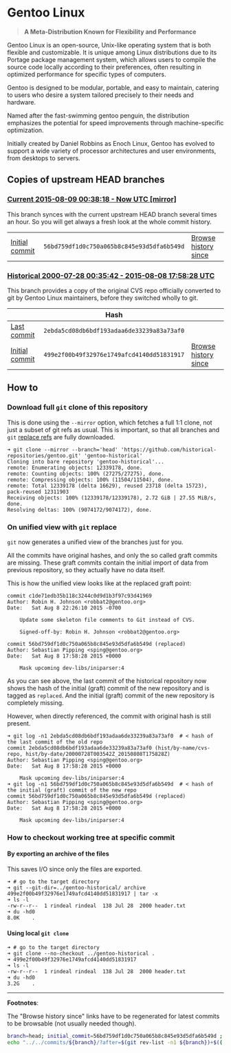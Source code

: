 # Gentoo Linux

> **A Meta-Distribution Known for Flexibility and Performance**

Gentoo Linux is an open-source, Unix-like operating system that is both flexible and customizable.
It is unique among Linux distributions due to its Portage package management system,
which allows users to compile the source code locally according to their preferences,
often resulting in optimized performance for specific types of computers.

Gentoo is designed to be modular, portable, and easy to maintain,
catering to users who desire a system tailored precisely to their needs and hardware.

Named after the fast-swimming gentoo penguin, the distribution emphasizes the potential for speed improvements
through machine-specific optimization.

Initially created by Daniel Robbins as Enoch Linux,
Gentoo has evolved to support a wide variety of processor architectures and user environments, from desktops to servers.

[Gentoo Linux - Wikipedia]: https://en.wikipedia.org/wiki/Gentoo_linux
[Gentoo Wiki]: https://wiki.gentoo.org/
[Gentoo - Gentoo wiki]: https://wiki.gentoo.org/wiki/Gentoo
[Gentoo - Wikipedia]: https://en.wikipedia.org/wiki/Gentoo
[Gentoo Linux - Simple English Wikipedia, the free encyclopedia]: https://simple.wikipedia.org/wiki/Gentoo_Linux


## Copies of upstream HEAD branches

### [Current 2015-08-09 00:38:18 - Now UTC [mirror]](../../tree/head)

This branch synces with the current upstream HEAD branch several times an hour.
So you will get always a fresh look at the whole commit history.

| | | |
| --- | --- | --- |
[Initial commit][head-initial-commit] | `56bd759df1d0c750a065b8c845e93d5dfa6b549d` | [Browse history since][head-initial-browse-since]

### [Historical 2000-07-28 00:35:42 - 2015-08-08 17:58:28 UTC](../../tree/hist/by-date/20000728T003542Z_20150808T175828Z)
This branch provides a copy of the original CVS repo officially converted to git by Gentoo Linux maintainers, before they switched wholly to git.

|  | Hash | |
| --- | --- | ---
[Last commit][historical-last-commit] | `2ebda5cd08db6bdf193adaa6de33239a83a73af0` |
[Initial commit][historical-initial-commit] | `499e2f00b49f32976e1749afcd4140dd51831917` | [Browse history since][historical-initial-browse-since]

## How to

### Download full `git` clone of this repository

This is done using the `--mirror` option, which fetches a full 1:1 clone, not just a subset of git refs as usual.
This is important, so that all branches and `git` [replace refs](https://git-scm.com/docs/git-replace) are fully downloaded.

```console
➜ git clone --mirror --branch='head' 'https://github.com/historical-repositories/gentoo.git' 'gentoo-historical'
Cloning into bare repository 'gentoo-historical'...
remote: Enumerating objects: 12339178, done.
remote: Counting objects: 100% (27275/27275), done.
remote: Compressing objects: 100% (11504/11504), done.
remote: Total 12339178 (delta 16629), reused 23718 (delta 15723), pack-reused 12311903
Receiving objects: 100% (12339178/12339178), 2.72 GiB | 27.55 MiB/s, done.
Resolving deltas: 100% (9074172/9074172), done.
```

<!--
TODO:
Alternative way
➜ git clone ...
➜ git fetch origin 'refs/replace/*:refs/replace/*'
-->

### On unified view with `git` replace

`git` now generates a unified view of the branches just for you.

All the commits have original hashes, and only the so called graft commits are missing.
These graft commits contain the initial import of data from previous repository, so they actually have no data itself.

This is how the unified view looks like at the replaced graft point:

```plain
commit c1de71edb35b118c3244c0d9d1b3f97c93d41969
Author: Robin H. Johnson <robbat2@gentoo.org>
Date:   Sat Aug 8 22:26:10 2015 -0700

    Update some skeleton file comments to Git instead of CVS.
    
    Signed-off-by: Robin H. Johnson <robbat2@gentoo.org>

commit 56bd759df1d0c750a065b8c845e93d5dfa6b549d (replaced)
Author: Sebastian Pipping <sping@gentoo.org>
Date:   Sat Aug 8 17:58:28 2015 +0000

    Mask upcoming dev-libs/iniparser:4
```

As you can see above, the last commit of the historical repository now shows the hash of the initial (graft) commit of the new repository and is tagged as `replaced`.
And the initial (graft) commit of the new repository is completely missing.

However, when directly referenced, the commit with original hash is still present.

```console
➜ git log -n1 2ebda5cd08db6bdf193adaa6de33239a83a73af0  # < hash of the last commit of the old repo
commit 2ebda5cd08db6bdf193adaa6de33239a83a73af0 (hist/by-name/cvs-repo, hist/by-date/20000728T003542Z_20150808T175828Z)
Author: Sebastian Pipping <sping@gentoo.org>
Date:   Sat Aug 8 17:58:28 2015 +0000

    Mask upcoming dev-libs/iniparser:4
➜ git log -n1 56bd759df1d0c750a065b8c845e93d5dfa6b549d  # < hash of the initial (graft) commit of the new repo
commit 56bd759df1d0c750a065b8c845e93d5dfa6b549d (replaced)
Author: Sebastian Pipping <sping@gentoo.org>
Date:   Sat Aug 8 17:58:28 2015 +0000

    Mask upcoming dev-libs/iniparser:4
```

### How to checkout working tree at specific commit

#### By exporting an archive of the files

This saves I/O since only the files are exported.

```console
➜ # go to the target directory
➜ git --git-dir=../gentoo-historical/ archive 499e2f00b49f32976e1749afcd4140dd51831917 | tar -x
➜ ls -l
-rw-r--r--  1 rindeal rindeal  138 Jul 28  2000 header.txt
➜ du -hd0
8.0K    .
```

#### Using local `git clone`

```console
➜ # go to the target directory
➜ git clone --no-checkout ../gentoo-historical .
➜ 499e2f00b49f32976e1749afcd4140dd51831917
➜ ls -l
-rw-r--r--  1 rindeal rindeal  138 Jul 28  2000 header.txt
➜ du -hd0
3.2G    .
````

---

**Footnotes**:

The "Browse history since" links have to be regenerated for latest commits to be browsable (not usually needed though).

```sh
branch=head; initial_commit=56bd759df1d0c750a065b8c845e93d5dfa6b549d ;
echo "../../commits/${branch}/?after=$(git rev-list -n1 ${branch})+$(( "$(git rev-list --count "${initial_commit}..${branch}")" - 1 ))"
```

[head-initial-browse-since]:     ../../commits/head/?after=69185febec321c8ff4e44df069ddd4916aa1e071+834050
[head-initial-commit]:           ../../commit/56bd759df1d0c750a065b8c845e93d5dfa6b549d

[historical-initial-browse-since]:  ../../commits/hist/by-date/20000728T003542Z_20150808T175828Z/?after=2ebda5cd08db6bdf193adaa6de33239a83a73af0+788890
[historical-last-commit]:           ../../commit/2ebda5cd08db6bdf193adaa6de33239a83a73af0
[historical-initial-commit]:        ../../commit/499e2f00b49f32976e1749afcd4140dd51831917
